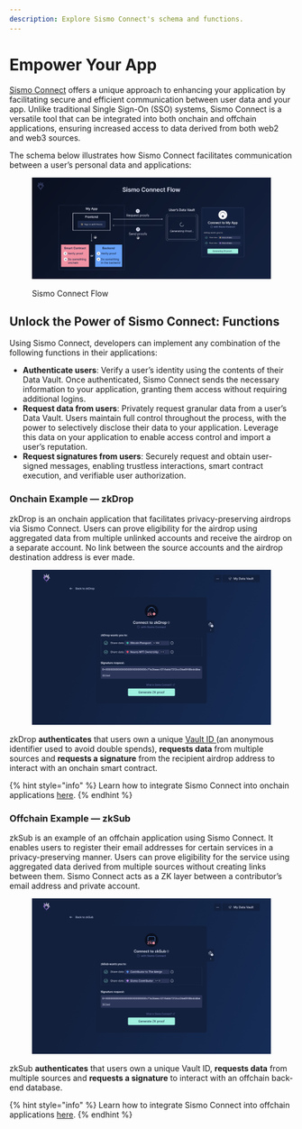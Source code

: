 ```yaml
---
description: Explore Sismo Connect's schema and functions.
---
```


# Empower Your App

[Sismo Connect](../#sismo-connect-the-crypto-native-sso) offers a unique approach to enhancing your application by facilitating secure and efficient communication between user data and your app. Unlike traditional Single Sign-On (SSO) systems, Sismo Connect is a versatile tool that can be integrated into both onchain and offchain applications, ensuring increased access to data derived from both web2 and web3 sources.

The schema below illustrates how Sismo Connect facilitates communication between a user’s personal data and applications:

<figure><img src="../.gitbook/assets/Sismo Connect Flow.png" alt=""><figcaption><p>Sismo Connect Flow</p></figcaption></figure>

## Unlock the Power of Sismo Connect: Functions

Using Sismo Connect, developers can implement any combination of the following functions in their applications:

* **Authenticate users**: Verify a user’s identity using the contents of their Data Vault. Once authenticated, Sismo Connect sends the necessary information to your application, granting them access without requiring additional logins.
* **Request data from users**: Privately request granular data from a user’s Data Vault. Users maintain full control throughout the process, with the power to selectively disclose their data to your application. Leverage this data on your application to enable access control and import a user’s reputation.
* **Request signatures from users**: Securely request and obtain user-signed messages, enabling trustless interactions, smart contract execution, and verifiable user authorization.

### Onchain Example — zkDrop

zkDrop is an onchain application that facilitates privacy-preserving airdrops via Sismo Connect. Users can prove eligibility for the airdrop using aggregated data from multiple unlinked accounts and receive the airdrop on a separate account. No link between the source accounts and the airdrop destination address is ever made.

<figure><img src="../.gitbook/assets/zkDrop_Vault app_Gnenerate-ZK-Proof.jpg" alt=""><figcaption></figcaption></figure>

zkDrop **authenticates** that users own a unique [Vault ID ](../knowledge-base/resources/technical-concepts/vault-and-proof-identifiers.md)(an anonymous identifier used to avoid double spends), **requests data** from multiple sources and **requests a signature** from the recipient airdrop address to interact with an onchain smart contract.

{% hint style="info" %}
Learn how to integrate Sismo Connect into onchain applications [here](../build-with-sismo-connect/tutorials/onchain-tutorials/).
{% endhint %}

### Offchain Example — zkSub

zkSub is an example of an offchain application using Sismo Connect. It enables users to register their email addresses for certain services in a privacy-preserving manner. Users can prove eligibility for the service using aggregated data derived from multiple sources without creating links between them. Sismo Connect acts as a ZK layer between a contributor’s email address and private account.

<figure><img src="../.gitbook/assets/zkSub_Vault app_Gnenerate-ZK-Proof.jpg" alt=""><figcaption></figcaption></figure>

zkSub **authenticates** that users own a unique Vault ID, **requests data** from multiple sources and **requests a signature** to interact with an offchain back-end database.

{% hint style="info" %}
Learn how to integrate Sismo Connect into offchain applications [here](../build-with-sismo-connect/tutorials/offchain-tutorials.md).
{% endhint %}
